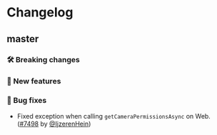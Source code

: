 # Changelog

## master

### 🛠 Breaking changes

### 🎉 New features

### 🐛 Bug fixes

- Fixed exception when calling `getCameraPermissionsAsync` on Web. ([#7498](https://github.com/expo/expo/pull/7498) by [@IjzerenHein](https://github.com/IjzerenHein))
